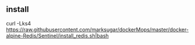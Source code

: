 ## install
curl -Lks4 https://raw.githubusercontent.com/marksugar/dockerMops/master/docker-alpine-Redis/Sentinel/install_redis.sh|bash
